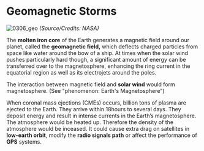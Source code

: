 # Geomagnetic Storms

![0306_geo](./static/0306_geo.jpg)
*(Source/Credits: NASA)*

The **molten iron core** of the Earth generates a magnetic field around our planet, called the **geomagnetic field,** which deflects charged particles from space like water around the bow of a ship. At times when the solar wind pushes particularly hard though, a significant amount of energy can be transferred over to the magnetosphere, enhancing the ring current in the equatorial region as well as its electrojets around the poles.

The interaction between magnetic field and **solar wind** would form magnetosphere. (See "phenomenon: Earth's Magnetosphere")

When coronal mass ejections (CMEs)  occurs, billion tons of plasma are ejected to the Earth. They arrive within 18hours to several days. They deposit energy and result in intense currents in the Earth’s magnetosphere. The atmosphere would be heated up. Therefore the density of the atmosphere would be inceased. It could cause extra drag on satellites in **low-earth orbit**, modify the **radio signals path** or affect the performance of **GPS** systems.
